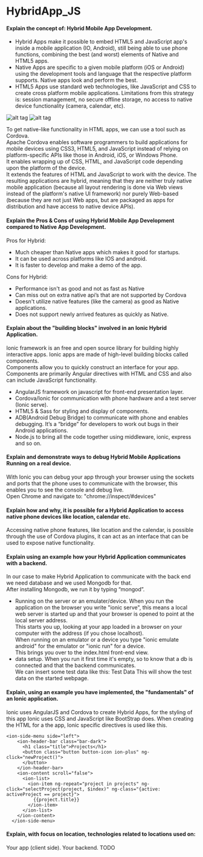 # HybridApp_JS

#### Explain the concept of: Hybrid Mobile App Development.
* Hybrid Apps make it possible to embed HTML5 and JavaScript app's inside a mobile application (IO, Android), still being able to use phone functions, combining the best (and worst) elements of Native and HTML5 apps.  
* Native Apps are specific to a given mobile platform (iOS or Android) using the development tools and language that the respective platform supports. Native apps look and perform the best.  
* HTML5 Apps use standard web technologies, like JavaScript and CSS to create cross platform mobile applications. Limitations from this strategy is: session management, no secure offline storage, no access to native device functionality (camera, calendar, etc).  

![alt tag](https://cloud.githubusercontent.com/assets/16150075/24773151/4a880236-1b14-11e7-82a5-b72112b67b37.PNG)
![alt tag](https://cloud.githubusercontent.com/assets/16150075/24773135/3cb931d4-1b14-11e7-90d0-ef1724fa46f6.PNG)

To get native-like functionality in HTML apps, we can use a tool such as Cordova.  
Apache Cordova enables software programmers to build applications for mobile devices using CSS3, HTML5, and JavaScript instead of relying on platform-specific APIs like those in Android, iOS, or Windows Phone.  
It enables wrapping up of CSS, HTML, and JavaScript code depending upon the platform of the device.  
It extends the features of HTML and JavaScript to work with the device. The resulting applications are hybrid, meaning that they are neither truly native mobile application (because all layout rendering is done via Web views instead of the platform's native UI framework) nor purely Web-based (because they are not just Web apps, but are packaged as apps for distribution and have access to native device APIs).


#### Explain the Pros & Cons of using Hybrid Mobile App Development compared to Native App Development.
Pros for Hybrid:  
* Much cheaper than Native apps which makes it good for startups.
* It can be used across platforms like IOS and android.
* It is faster to develop and make a demo of the app.  

Cons for Hybrid:
* Performance isn't as good and not as fast as Native
* Can miss out on extra native api’s that are not supported by Cordova
* Doesn't utilize native features (like the camera) as good as Native applications.
* Does not support newly arrived features as quickly as Native.


#### Explain about the "building blocks" involved in an Ionic Hybrid Application.
Ionic framework is an free and open source library for building highly interactive apps. Ionic apps are made of high-level building blocks called components.  
Components allow you to quickly construct an interface for your app.
Components are primarily Angular directives with HTML and CSS and also can include JavaScript functionality.  
* AngularJS framework on javascript for front-end presentation layer.
* Cordova/Ionic for communication with phone hardware and a test server (Ionic serve).
* HTML5 & Sass for styling and display of components.
* ADB(Android Debug Bridge) to communicate with phone and enables debugging. It’s a “bridge” for developers to work out bugs in their Android applications.
* Node.js to bring all the code together using middleware, ionic, express and so on.

#### Explain and demonstrate ways to debug Hybrid Mobile Applications Running on a real device.
With Ionic you can debug your app through your browser using the sockets and ports that the phone uses to communicate with the browser, this enables you to see the console and debug live.  
Open Chrome and navigate to: "chrome://inspect/#devices"


#### Explain how and why, it is possible for a Hybrid Application to access native phone devices like location, calendar etc. 
Accessing native phone features, like location and the calendar, is possible through the use of Cordova plugins, it can act as an interface that can be used to expose native functionality.


#### Explain using an example how your Hybrid Application communicates with a backend.
In our case to make Hybrid Application to communicate with the back end we need database and we used Mongodb for that.  
After installing Mongodb, we run it by typing “mongod”.  

* Running on the server or an emulater/device. 
When you run the application on the browser you write "ionic serve", this means a local web server is started up and that your browser is opened to point at the local server address.  
This starts you up, looking at your app loaded in a browser on your computer with the address (if you chose localhost).  
When running on an emulator or a device you type "ionic emulate android" for the emulator or "ionic run" for a device.  
This brings you over to the index.html front-end view.  
* data setup. 
When you run it first time it's empty, so to know that a db is connected and that the backend communicates.  
We can insert some test data like this: Test Data This will show the test data on the started webpage.


#### Explain, using an example you have implemented, the "fundamentals" of an Ionic application.
Ionic uses AngularJS and Cordova to create Hybrid Apps, for the styling of this app Ionic uses CSS and JavaScript like BootStrap does. When creating the HTML for a the app, Ionic specific directives is used like this.
```ion
<ion-side-menu side="left">
    <ion-header-bar class="bar-dark">
      <h1 class="title">Projects</h1>
      <button class="button button-icon ion-plus" ng-click="newProject()">
      </button>
    </ion-header-bar>
    <ion-content scroll="false">
      <ion-list>
        <ion-item ng-repeat="project in projects" ng-click="selectProject(project, $index)" ng-class="{active: activeProject == project}">
          {{project.title}}
        </ion-item>
      </ion-list>
    </ion-content>
  </ion-side-menu>
```
#### Explain, with focus on location, technologies related to locations used on:
Your app (client side). 
Your backend. 
TODO

